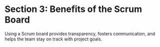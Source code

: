 # Section 3: Benefits of the Scrum Board
Using a Scrum board provides transparency, fosters communication, and helps the team stay on track with project goals.